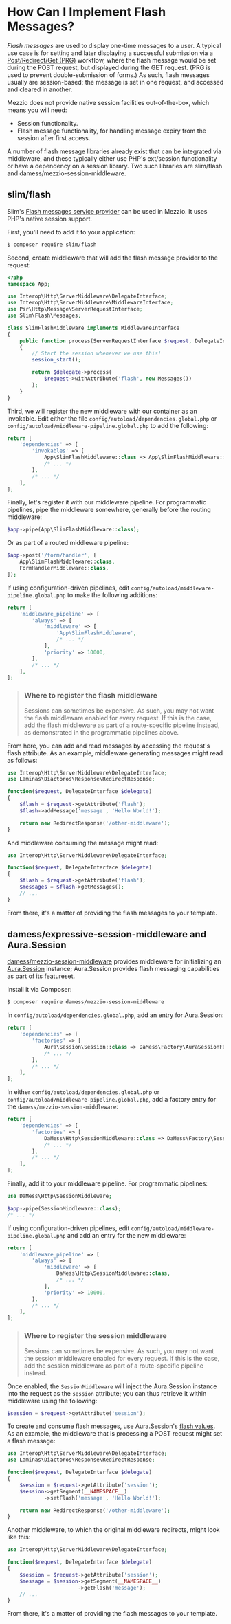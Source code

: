 # How Can I Implement Flash Messages?

*Flash messages* are used to display one-time messages to a user. A typical use
case is for setting and later displaying a successful submission via a
[Post/Redirect/Get (PRG)](https://en.wikipedia.org/wiki/Post/Redirect/Get)
workflow, where the flash message would be set during the POST request, but
displayed during the GET request. (PRG is used to prevent double-submission of
forms.) As such, flash messages usually are session-based; the message is set in
one request, and accessed and cleared in another.

Mezzio does not provide native session facilities out-of-the-box, which
means you will need:

- Session functionality.
- Flash message functionality, for handling message expiry from the session
  after first access.

A number of flash message libraries already exist that can be integrated via
middleware, and these typically either use PHP's ext/session functionality or
have a dependency on a session library. Two such libraries are slim/flash and
damess/mezzio-session-middleware.

## slim/flash

Slim's [Flash messages service provider](https://github.com/slimphp/Slim-Flash) can be
used in Mezzio. It uses PHP's native session support.

First, you'll need to add it to your application:

```bash
$ composer require slim/flash
```

Second, create middleware that will add the flash message provider to the request:

```php
<?php
namespace App;

use Interop\Http\ServerMiddleware\DelegateInterface;
use Interop\Http\ServerMiddleware\MiddlewareInterface;
use Psr\Http\Message\ServerRequestInterface;
use Slim\Flash\Messages;

class SlimFlashMiddleware implements MiddlewareInterface
{
    public function process(ServerRequestInterface $request, DelegateInterface $delegate)
    {
        // Start the session whenever we use this!
        session_start();

        return $delegate->process(
            $request->withAttribute('flash', new Messages())
        );
    }
}
```

Third, we will register the new middleware with our container as an invokable.
Edit either the file `config/autoload/dependencies.global.php` or
`config/autoload/middleware-pipeline.global.php` to add the following:

```php
return [
    'dependencies' => [
        'invokables' => [
            App\SlimFlashMiddleware::class => App\SlimFlashMiddleware::class,
            /* ... */
        ],
        /* ... */
    ],
];
```

Finally, let's register it with our middleware pipeline. For programmatic
pipelines, pipe the middleware somewhere, generally before the routing middleware:

```php
$app->pipe(App\SlimFlashMiddleware::class);
```

Or as part of a routed middleware pipeline:

```php
$app->post('/form/handler', [
    App\SlimFlashMiddleware::class,
    FormHandlerMiddleware::class,
]);
```

If using configuration-driven pipelines, edit
`config/autoload/middleware-pipeline.global.php` to make the following
additions:

```php
return [
    'middleware_pipeline' => [
        'always' => [
            'middleware' => [
                'App\SlimFlashMiddleware',
                /* ... */
            ],
            'priority' => 10000,
        ],
        /* ... */
    ],
];
```

> ### Where to register the flash middleware
>
> Sessions can sometimes be expensive. As such, you may not want the flash
> middleware enabled for every request. If this is the case, add the flash
> middleware as part of a route-specific pipeline instead, as demonstrated
> in the programmatic pipelines above.

From here, you can add and read messages by accessing the request's flash
attribute. As an example, middleware generating messages might read as follows:

```php
use Interop\Http\ServerMiddleware\DelegateInterface;
use Laminas\Diactoros\Response\RedirectResponse;

function($request, DelegateInterface $delegate)
{
    $flash = $request->getAttribute('flash');
    $flash->addMessage('message', 'Hello World!');

    return new RedirectResponse('/other-middleware');
}
```

And middleware consuming the message might read:

```php
use Interop\Http\ServerMiddleware\DelegateInterface;

function($request, DelegateInterface $delegate)
{
    $flash = $request->getAttribute('flash');
    $messages = $flash->getMessages();
    // ...
}
```

From there, it's a matter of providing the flash messages to your template.

## damess/expressive-session-middleware and Aura.Session

[damess/mezzio-session-middleware](https://github.com/dannym87/expressive-session-middleware)
provides middleware for initializing an
[Aura.Session](https://github.com/auraphp/Aura.Session) instance; Aura.Session
provides flash messaging capabilities as part of its featureset.

Install it via Composer:

```bash
$ composer require damess/mezzio-session-middleware
```

In `config/autoload/dependencies.global.php`, add an entry for Aura.Session:

```php
return [
    'dependencies' => [
        'factories' => [
            Aura\Session\Session::class => DaMess\Factory\AuraSessionFactory::class,
            /* ... */
        ],
        /* ... */
    ],
];
```

In either `config/autoload/dependencies.global.php` or
`config/autoload/middleware-pipeline.global.php`, add a factory entry for the
`damess/mezzio-session-middleware`:

```php
return [
    'dependencies' => [
        'factories' => [
            DaMess\Http\SessionMiddleware::class => DaMess\Factory\SessionMiddlewareFactory::class,
            /* ... */
        ],
        /* ... */
    ],
];
```

Finally, add it to your middleware pipeline. For programmatic pipelines:

```php
use DaMess\Http\SessionMiddleware;

$app->pipe(SessionMiddleware::class);
/* ... */
```

If using configuration-driven pipelines, edit `config/autoload/middleware-pipeline.global.php`
and add an entry for the new middleware:

```php
return [
    'middleware_pipeline' => [
        'always' => [
            'middleware' => [
                DaMess\Http\SessionMiddleware::class,
                /* ... */
            ],
            'priority' => 10000,
        ],
        /* ... */
    ],
];
```

> ### Where to register the session middleware
>
> Sessions can sometimes be expensive. As such, you may not want the session
> middleware enabled for every request. If this is the case, add the session
> middleware as part of a route-specific pipeline instead.

Once enabled, the `SessionMiddleware` will inject the Aura.Session instance into
the request as the `session` attribute; you can thus retrieve it within
middleware using the following:

```php
$session = $request->getAttribute('session');
```

To create and consume flash messages, use Aura.Session's
[flash values](https://github.com/auraphp/Aura.Session#flash-values). As
an example, the middleware that is processing a POST request might set a flash
message:

```php
use Interop\Http\ServerMiddleware\DelegateInterface;
use Laminas\Diactoros\Response\RedirectResponse;

function($request, DelegateInterface $delegate)
{
    $session = $request->getAttribute('session');
    $session->getSegment(__NAMESPACE__)
            ->setFlash('message', 'Hello World!');

    return new RedirectResponse('/other-middleware');
}
```

Another middleware, to which the original middleware redirects, might look like
this:

```php
use Interop\Http\ServerMiddleware\DelegateInterface;

function($request, DelegateInterface $delegate)
{
    $session = $request->getAttribute('session');
    $message = $session->getSegment(__NAMESPACE__)
                       ->getFlash('message');
    // ...
}
```

From there, it's a matter of providing the flash messages to your template.
